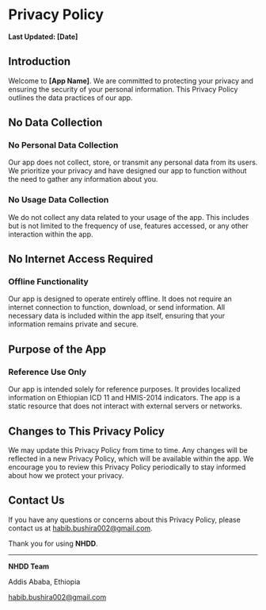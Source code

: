 # Privacy Policy

**Last Updated: [Date]**

## Introduction

Welcome to **[App Name]**. We are committed to protecting your privacy and ensuring the security of your personal information. This Privacy Policy outlines the data practices of our app. 

## No Data Collection

### No Personal Data Collection
Our app does not collect, store, or transmit any personal data from its users. We prioritize your privacy and have designed our app to function without the need to gather any information about you.

### No Usage Data Collection
We do not collect any data related to your usage of the app. This includes but is not limited to the frequency of use, features accessed, or any other interaction within the app.

## No Internet Access Required

### Offline Functionality
Our app is designed to operate entirely offline. It does not require an internet connection to function, download, or send information. All necessary data is included within the app itself, ensuring that your information remains private and secure.

## Purpose of the App

### Reference Use Only
Our app is intended solely for reference purposes. It provides localized information on Ethiopian ICD 11 and HMIS-2014 indicators. The app is a static resource that does not interact with external servers or networks.

## Changes to This Privacy Policy

We may update this Privacy Policy from time to time. Any changes will be reflected in a new Privacy Policy, which will be available within the app. We encourage you to review this Privacy Policy periodically to stay informed about how we protect your privacy.

## Contact Us

If you have any questions or concerns about this Privacy Policy, please contact us at habib.bushira002@gmail.com.

Thank you for using **NHDD**.

---

**NHDD Team**

Addis Ababa, Ethiopia

habib.bushira002@gmail.com 
